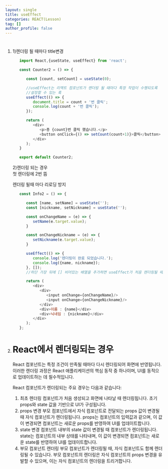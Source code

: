 ```yaml
---
layout: single
title: useEffect
categories: REACT(Lesson)
tag: []
author_profile: false
---
```


1. # 

   1)렌더링 될 때마다 title변경
   ```javascript
      import React,{useState, useEffect} from 'react';

      const Counter2 = () => {

         const [count, setCount] = useState(0);

         //useEffect는 리액트 컴포넌트가 랜더링 될 때마다 특정 작업이 수행되도록
         //설정할 수 있는 훅
         useEffect(() => {
            document.title = count + '번 클릭';
            console.log(count + '번 클릭');
         });

         return (
            <div>
               <p>총 {count}번 클릭 했습니다.</p>
               <button onClick={() => setCount(count+1)}>클릭</button>
            </div>
         );
      }

      export default Counter2;
   ```


   2)렌더링 되는 경우   
   첫 렌더링에 2번 뜸

   렌더링 될때 마다 리로딩 방지

   ```javascript
      const Info2 = () => {

         const [name, setName] = useState('');
         const [nickname, setNickname] = useState('');

         const onChangeName = (e) => {
            setName(e.target.value);
         }

         const onChangeNickname = (e) => {
            setNickname(e.target.value);
         }

         useEffect(() => {
            console.log('렌더링이 완료 되었습니다.');
            console.log({name, nickname});
         }, []);
         //하단 가장 뒤에 [] 비어있는 배열을 추가하면 useEffect가 처음 렌더링될 때 한번만 실행됨

         return (
            <div>
               <div>
                  <input onChange={onChangeName}/>
                  <input onChange={onChangeNickname}/>
               </div>
               <div>이름 : {name}</div>
               <div>닉네임 : {nickname}</div>
            </div>
         );
      };
   ```


1. # React에서 렌더링되는 경우
   React 컴포넌트는 특정 조건이 만족될 때마다 다시 렌더링되어 화면에 반영됩니다. 이러한 렌더링 과정은 React 애플리케이션의 핵심 동작 중 하나이며, UI를 동적으로 업데이트하는 데 필수적입니다.

   React 컴포넌트가 렌더링되는 주요 경우는 다음과 같습니다:

   1. 최초 렌더링
   컴포넌트가 처음 생성되고 화면에 나타날 때 렌더링됩니다.
   초기 props와 state 값을 기반으로 UI가 구성됩니다.
   2. props 변경
   부모 컴포넌트에서 자식 컴포넌트로 전달되는 props 값이 변경될 때 자식 컴포넌트가 렌더링됩니다.
   props는 컴포넌트의 입력값과 같으며, 이 값이 변경되면 컴포넌트는 새로운 props를 반영하여 UI를 업데이트합니다.
   3. state 변경
   컴포넌트 내부의 state 값이 변경될 때 컴포넌트가 렌더링됩니다.
   state는 컴포넌트의 내부 상태를 나타내며, 이 값이 변경되면 컴포넌트는 새로운 state를 반영하여 UI를 업데이트합니다.
   4. 부모 컴포넌트 렌더링
   부모 컴포넌트가 렌더링될 때, 자식 컴포넌트도 함께 렌더링될 수 있습니다.
   부모 컴포넌트의 렌더링은 자식 컴포넌트의 props 변경을 유발할 수 있으며, 이는 자식 컴포넌트의 렌더링을 트리거합니다.




